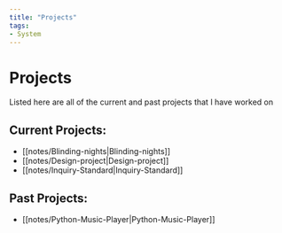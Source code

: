 ```yaml
---
title: "Projects"
tags:
- System
---
```


# Projects

Listed here are all of the current and past projects that I have worked on

## Current Projects:
- [[notes/Blinding-nights|Blinding-nights]]
- [[notes/Design-project|Design-project]]
- [[notes/Inquiry-Standard|Inquiry-Standard]]

## Past Projects:
- [[notes/Python-Music-Player|Python-Music-Player]]

